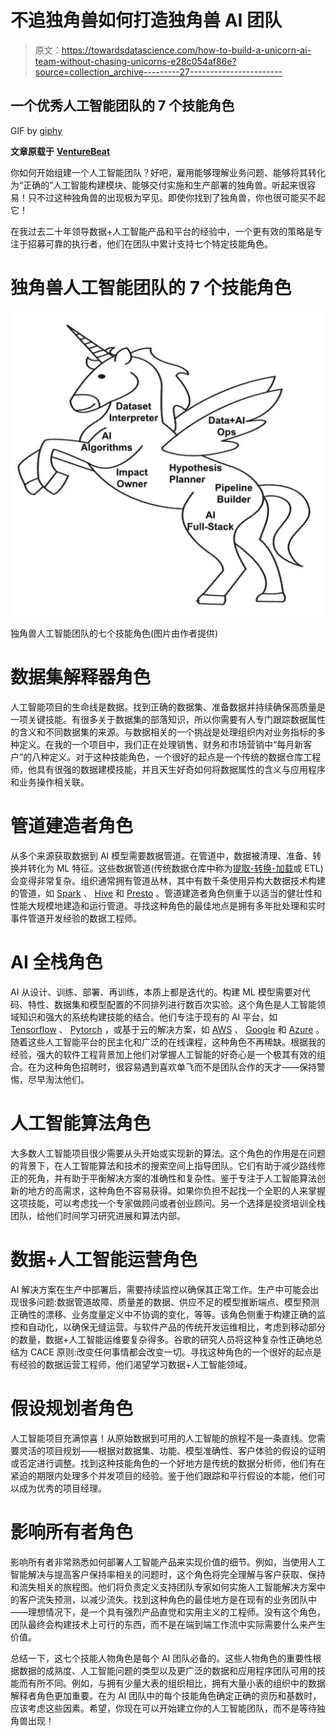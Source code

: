 # 不追独角兽如何打造独角兽 AI 团队

> 原文：<https://towardsdatascience.com/how-to-build-a-unicorn-ai-team-without-chasing-unicorns-e28c054af86e?source=collection_archive---------27----------------------->

## 一个优秀人工智能团队的 7 个技能角色

GIF by [giphy](https://giphy.com/gifs/moodman-j0kQJxo5mzGYb4EvWK)

**文章原载于** [**VentureBeat**](https://venturebeat.com/2021/06/19/how-to-build-a-unicorn-ai-team-without-unicorns/)

你如何开始组建一个人工智能团队？好吧，雇用能够理解业务问题、能够将其转化为“正确的”人工智能构建模块、能够交付实施和生产部署的独角兽。听起来很容易！只不过这种独角兽的出现极为罕见。即使你找到了独角兽，你也很可能买不起它！

在我过去二十年领导数据+人工智能产品和平台的经验中，一个更有效的策略是专注于招募可靠的执行者，他们在团队中累计支持七个特定技能角色。

# 独角兽人工智能团队的 7 个技能角色

![](img/fbc81ab2a040fe933c8ad8f84d05bd63.png)

独角兽人工智能团队的七个技能角色(图片由作者提供)

# 数据集解释器角色

人工智能项目的生命线是数据。找到正确的数据集、准备数据并持续确保高质量是一项关键技能。有很多关于数据集的部落知识，所以你需要有人专门跟踪数据属性的含义和不同数据集的来源。与数据相关的一个挑战是处理组织内对业务指标的多种定义。在我的一个项目中，我们正在处理销售、财务和市场营销中“每月新客户”的八种定义。对于这种技能角色，一个很好的起点是一个传统的数据仓库工程师，他具有很强的数据建模技能，并且天生好奇如何将数据属性的含义与应用程序和业务操作相关联。

# 管道建造者角色

从多个来源获取数据到 AI 模型需要数据管道。在管道中，数据被清理、准备、转换并转化为 ML 特征。这些数据管道(传统数据仓库中称为[提取-转换-加载](https://en.wikipedia.org/wiki/Extract,_transform,_load)或 ETL)会变得非常复杂。组织通常拥有管道丛林，其中有数千条使用异构大数据技术构建的管道，如 [Spark](https://spark.apache.org/) 、 [Hive](https://hive.apache.org/) 和 [Presto](https://prestodb.io/) 。管道建造者角色侧重于以适当的健壮性和性能大规模地建造和运行管道。寻找这种角色的最佳地点是拥有多年批处理和实时事件管道开发经验的数据工程师。

# AI 全栈角色

AI 从设计、训练、部署、再训练，本质上都是迭代的。构建 ML 模型需要对代码、特性、数据集和模型配置的不同排列进行数百次实验。这个角色是人工智能领域知识和强大的系统构建技能的结合。他们专注于现有的 AI 平台，如 [Tensorflow](https://www.tensorflow.org/) 、 [Pytorch](https://pytorch.org/) ，或基于云的解决方案，如 [AWS](https://aws.amazon.com/sagemaker/) 、 [Google](https://cloud.google.com/vertex-ai) 和 [Azure](https://azure.microsoft.com/en-us/overview/ai-platform/) 。随着这些人工智能平台的民主化和广泛的在线课程，这种角色不再稀缺。根据我的经验，强大的软件工程背景加上他们对掌握人工智能的好奇心是一个极其有效的组合。在为这种角色招聘时，很容易遇到喜欢单飞而不是团队合作的天才——保持警惕，尽早淘汰他们。

# 人工智能算法角色

大多数人工智能项目很少需要从头开始或实现新的算法。这个角色的作用是在问题的背景下，在人工智能算法和技术的搜索空间上指导团队。它们有助于减少路线修正的死角，并有助于平衡解决方案的准确性和复杂性。鉴于专注于人工智能算法创新的地方的高需求，这种角色不容易获得。如果你负担不起找一个全职的人来掌握这项技能，可以考虑找一个专家做顾问或者创业顾问。另一个选择是投资培训全栈团队，给他们时间学习研究进展和算法内部。

# 数据+人工智能运营角色

AI 解决方案在生产中部署后，需要持续监控以确保其正常工作。生产中可能会出现很多问题:数据管道故障、质量差的数据、供应不足的模型推断端点、模型预测正确性的漂移、业务度量定义中不协调的变化，等等。该角色侧重于构建正确的监控和自动化，以确保无缝运营。与软件产品的传统开发运维相比，考虑到移动部分的数量，数据+人工智能运维要复杂得多。谷歌的研究人员将这种复杂性正确地总结为 CACE 原则:改变任何事情都会改变一切。寻找这种角色的一个很好的起点是有经验的数据运营工程师，他们渴望学习数据+人工智能领域。

# 假设规划者角色

人工智能项目充满惊喜！从原始数据到可用的人工智能的旅程不是一条直线。您需要灵活的项目规划——根据对数据集、功能、模型准确性、客户体验的假设的证明或否定进行调整。找到这种技能角色的一个好地方是传统的数据分析师，他们有在紧迫的期限内处理多个并发项目的经验。鉴于他们跟踪和平行假设的本能，他们可以成为优秀的项目经理。

# 影响所有者角色

影响所有者非常熟悉如何部署人工智能产品来实现价值的细节。例如，当使用人工智能解决与提高客户保持率相关的问题时，这个角色将完全理解与客户获取、保持和流失相关的旅程图。他们将负责定义支持团队专家如何实施人工智能解决方案中的客户流失预测，以减少流失。找到这种角色的最佳地方是在现有的业务团队中——理想情况下，是一个具有强烈产品直觉和实用主义的工程师。没有这个角色，团队最终会构建技术上可行的东西，而不是在端到端工作流中实际需要什么来产生价值。

总结一下，这七个技能人物角色是每个 AI 团队必备的。这些人物角色的重要性根据数据的成熟度、人工智能问题的类型以及更广泛的数据和应用程序团队可用的技能而有所不同。例如，与拥有少量大表的组织相比，拥有大量小表的组织中的数据解释者角色更加重要。在为 AI 团队中的每个技能角色确定正确的资历和基数时，应该考虑这些因素。希望，你现在可以开始建立你的人工智能团队，而不是等待独角兽出现！